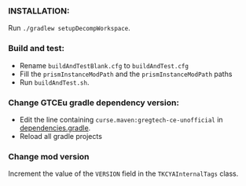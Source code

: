 ### INSTALLATION:

Run `./gradlew setupDecompWorkspace`.

### Build and test:

* Rename `buildAndTestBlank.cfg` to `buildAndTest.cfg`
* Fill the `prismInstanceModPath` and the `prismInstanceModPath` paths
* Run `buildAndTest.sh`.

### Change GTCEu gradle dependency version:

- Edit the line containing `curse.maven:gregtech-ce-unofficial` in [dependencies.gradle](dependencies.gradle).
- Reload all gradle projects 

### Change mod version
Increment the value of the `VERSION` field in the `TKCYAInternalTags` class.
